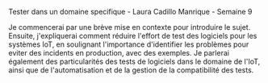 Tester dans un domaine specifique - Laura Cadillo Manrique - Semaine 9

Je commencerai par une brève mise en contexte pour introduire le sujet. Ensuite, j'expliquerai comment réduire l'effort de test des logiciels pour les systèmes IoT, en soulignant l'importance d'identifier les problèmes pour eviter des incidents en production, avec des exemples. Je parlerai également des particularités des tests de logiciels dans le domaine de l'IoT, ainsi que de l'automatisation et de la gestion de la compatibilité des tests.